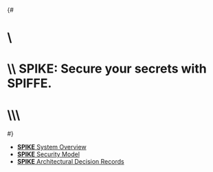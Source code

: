 {#
# \\
# \\\\ SPIKE: Secure your secrets with SPIFFE.
# \\\\\\
#}

* [**SPIKE** System Overview](@/architecture/system-overview.md)
* [**SPIKE** Security Model](@/architecture/security-model.md)
* [**SPIKE** Architectural Decision Records](@/architecture/architectural-decision-records.md)